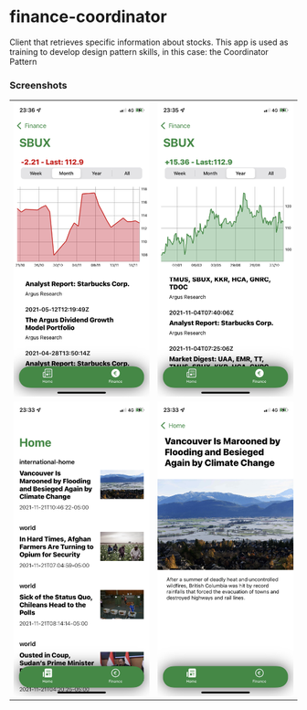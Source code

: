 # finance-coordinator
Client that retrieves specific information about stocks. This app is used as training to develop design pattern skills, in this case: the Coordinator Pattern

### Screenshots
|  |  |
| --------- | ---------- |
| <img src="https://github.com/marcomarinodev/finance-coordinator/blob/main/READMEimgs/1.png" width="300"> | <img src="https://github.com/marcomarinodev/finance-coordinator/blob/main/READMEimgs/2.png" width="300"> |
| <img src="https://github.com/marcomarinodev/finance-coordinator/blob/main/READMEimgs/5.png" width="300"> | <img src="https://github.com/marcomarinodev/finance-coordinator/blob/main/READMEimgs/4.png" width="300">

